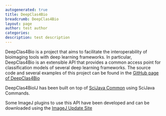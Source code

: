 ```yaml
---
autogenerated: true
title: DeepClas4Bio
breadcrumb: DeepClas4Bio
layout: page
author: test author
categories: 
description: test description
---
```


DeepClas4Bio is a project that aims to facilitate the interoperability of bioimaging tools with deep learning frameworks. In particular, DeepClas4Bio is an extensible API that provides a common access point for classification models of several deep learning frameworks. The source code and several examples of this project can be found in the [GitHub page of DeepClas4Bio](https://github.com/adines/DeepClas4Bio)

DeepClas4BioIJ has been built on top of [SciJava Common](https://imagej.net/SciJava_Common) using SciJava Commands.

Some ImageJ plugins to use this API have been developed and can be downloaded using the [ImageJ Update Site](http://sites.imagej.net/Adines/)
